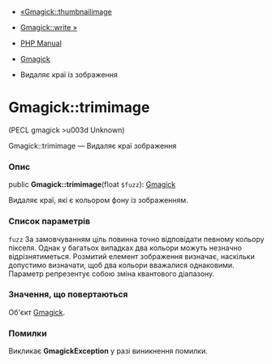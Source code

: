 - [«Gmagick::thumbnailimage](gmagick.thumbnailimage.md)
- [Gmagick::write »](gmagick.write.md)

- [PHP Manual](index.md)
- [Gmagick](class.gmagick.md)
- Видаляє краї із зображення

# Gmagick::trimimage

(PECL gmagick \>u003d Unknown)

Gmagick::trimimage — Видаляє краї зображення

### Опис

public **Gmagick::trimimage**(float `$fuzz`):
[Gmagick](class.gmagick.md)

Видаляє краї, які є кольором фону із зображенням.

### Список параметрів

`fuzz`
За замовчуванням ціль повинна точно відповідати певному кольору
пікселя. Однак у багатьох випадках два кольори можуть незначно
відрізнятиметься. Розмитий елемент зображення визначає, наскільки допустимо
визначати, щоб два кольори вважалися однаковими. Параметр репрезентує
собою зміна квантового діапазону.

### Значення, що повертаються

Об'єкт [Gmagick](class.gmagick.md).

### Помилки

Викликає **GmagickException** у разі виникнення помилки.
